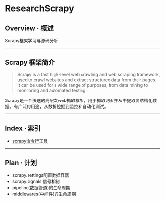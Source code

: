 # ResearchScrapy

## Overview · 概述
Scrapy框架学习与源码分析

--------------------------------------------------
## Scrapy 框架简介
> Scrapy is a fast high-level web crawling and web scraping framework, used to crawl websites and extract structured data from their pages. It can be used for a wide range of purposes, from data mining to monitoring and automated testing.

Scrapy是一个快速的高层次web抓取框架，用于抓取网页并从中提取出结构化数据。有广泛的用途，从数据挖掘到监控和自动化测试。

--------------------------------------------------
## Index · 索引
* [scrapy命令行工具](./scrapy命令行工具/note.md)

--------------------------------------------------
## Plan · 计划
* scrapy.settings配置数据容器
* scrapy.signals 信号机制
* pipeline(数据管道)的生命周期
* middlewares(中间件)的生命周期